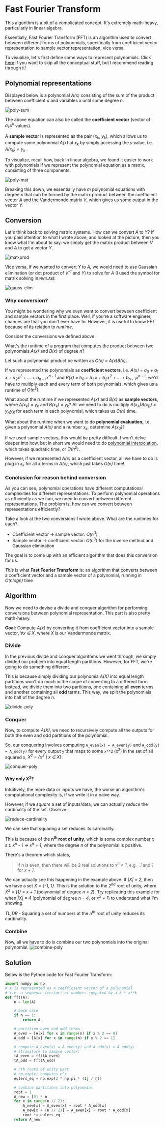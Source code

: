 # Fast Fourier Transform
This algorithm is a bit of a complicated concept. It's extremely math-heavy, particularly in linear algebra.

Essentially, Fast Fourier Transform (FFT) is an algorithm used to convert between different forms of polynomials, specifically from coefficient vector representation to sample vector representation, vice versa.

To visualize, let's first define some ways to represent polynomials. Click [here](#algorithm) if you want to skip all the conceptual stuff, but I recommend reading through it!

## Polynomial representations
Displayed below is a polynomial *A(x)* consisting of the sum of the product between coefficient *a* and variables *x* until some degree *n*.

![poly-sum](https://i.imgur.com/p6q2Fxl.png)

The above equation can also be called the **coefficient vector** (vector of *a<sub>k</sub>x<sup>k</sup>* values).

A **sample vector** is represented as the pair (*x<sub>k</sub>*, *y<sub>k</sub>*), which allows us to compute some polynomial *A(x)* at *x<sub>k</sub>* by simply accessing the *y* value, i.e. *A(x<sub>k</sub>) = y<sub>k</sub>* .

To visualize, recall how, back in linear algebra, we found it easier to work with polynomials if we represent the polynomial equation as a matrix, consisting of three components:

![poly-mat](https://i.imgur.com/upWfbNA.png)

Breaking this down, we essentially have *m* polynomial equations with degree *n* that can be formed by the matrix product between the coefficient vector *A* and the Vandermonde matrix *V*, which gives us some output in the vector *Y*. 

## Conversion
Let's think back to solving matrix systems. How can we convert *A* to *Y*? If you paid attention to what I wrote above, and looked at the picture, then you know what I'm about to say: we simply get the matrix product between *V* and *A* to get a vector *Y*.

![mat-prod](https://i.imgur.com/TRe9FTc.png)

Vice versa, if we wanted to convert *Y* to *A*, we would need to use Gaussian elimination (or dot product of *V<sup>-1</sup>* and *Y*) to solve for *A* (I used the symbol for matrix solving in `MATLAB`):

![gauss-elim](https://i.imgur.com/5xfA0Pm.png)

### Why conversion?
You might be wondering why we even want to convert between coefficient and sample vectors in the first place. Well, if you're a software engineer, chances are that you don't ever have to. However, it is useful to know FFT because of its relation to *runtime*.

Consider the conversions we defined above. 

What's the runtime of a program that computes the product between two polynomials *A(x)* and *B(x)* of degree *n*? 

Let such a polynomial product be written as *C(x) = A(x)B(x)*.

If we represented the polynomials as **coefficient vectors**, i.e. *A(x) = a<sub>0</sub> + a<sub>1</sub> x + a<sub>2</sub>x<sup>2</sup> + ... + a<sub>n - 1</sub>x<sup>n - 1</sup>* and *B(x) = b<sub>0</sub> + b<sub>1</sub> x + b<sub>2</sub>x<sup>2</sup> + ... + b<sub>n - 1</sub>x<sup>n - 1</sup>*, we'd have to multiply each and every term of both polynomials, which gives us a runtime of *O(n<sup>2</sup>)*.

What about the runtime if we represented *A(x)* and *B(x)* as **sample vectors**, where *A(x<sub>k</sub>) = y<sub>k</sub>* and *B(x<sub>k</sub>) = y<sub>k</sub>*? All we need to do is multiply *A(x<sub>A</sub>)B(x<sub>B</sub>) = y<sub>A</sub>y<sub>B</sub>* for each term in each polynomial, which takes us *O(n)* time.

What about the runtime when we want to do **polynomial evaluation**, i.e. given a polynomial *A(x)* and a number *x<sub>k</sub>*, determine *A(x<sub>0</sub>)*?

If we used sample vectors, this would be pretty difficult. I won't delve deeper into how, but in short we would need to do [polynomial interpolation](https://en.wikipedia.org/wiki/Polynomial_interpolation#:~:text=In%20numerical%20analysis%2C%20polynomial%20interpolation,the%20points%20of%20the%20dataset.), which takes quadratic time, or *O(n<sup>2</sup>)*.

However, if we represented *A(x)* as a coefficient vector, all we have to do is plug in *x<sub>k</sub>* for all *x* terms in *A(x)*, which just takes *O(n)* time!

### Conclusion for reason behind conversion
As you can see, polynomial operations have different computational complexities for different representations. To perform polynomial operations as efficiently as we can, we need to convert between different representations. The problem is, how can we convert between representations efficiently? 

Take a look at the two conversions I wrote above. What are the runtimes for each?
* Coefficient vector → sample vector: *O(n<sup>3</sup>)*
* Sample vector → coefficient vector: *O(n<sup>3</sup>)* for the inverse method and Gaussian elimination

The goal is to come up with an efficient algorithm that does this conversion for us.

*This* is what **Fast Fourier Transform** is: an algorithm that converts between a coefficient vector and a sample vector of a polynomial, running in *O(nlogn)* time

## Algorithm
Now we need to devise a divide and conquer algorithm for performing conversions between polynomial representation. This part is also pretty math-heavy.

**Goal**: Compute *A(x)* by converting it from coefficient vector into a sample vector, ∀*x ∈ X*, where *X* is our Vandermonde matrix.

### Divide
In the previous divide and conquer algorithms we went through, we simply divided our problem into equal length partitions. However, for FFT, we're going to do something different.

This is because simply dividing our polynomia *A(X)* into equal length partitions won't do much in the scope of converting to a different form. Instead, we divide them into two partitions, one containing all **even** terms and another containing all **odd** terms. This way, we split the polynomials into half of the degree *n*.

![divide-poly](https://i.imgur.com/BIQMJ0W.png)

### Conquer
Now, to compute *A(X)*, we need to recursively compute all the outputs for both the even and odd partitions of the polynomial.

So, our conquering involves computing `A_even(x) = A_even(y)` and `A_odd(y) = A_odd(y)` for every output `y` that maps to some `x**2` (x<sup>2</sup>) in the set of all squared x, *X<sup>2</sup> = {x<sup>2</sup> | x ∈ X}*:

![conquer-poly](https://i.imgur.com/oykhFsr.png)

#### Why only X<sup>2</sup>?
Intuitively, the more data or inputs we have, the worse an algorithm's computational complexity is, if we write it in a naive way.

However, if we *square* a set of inputs/data, we can actually *reduce* the cardinality of the set. Observe:

![reduce-cardinality](https://i.imgur.com/Ku5MWZH.png)

We can see that squaring a set reduces its cardinality. 

This is because of the **n<sup>th</sup> root of unity**, which is some complex number *x* s.t. *x<sup>n</sup> - 1 → x<sup>n</sup> = 1*, where the degree *n* of the polynomial is positive.

There's a theorem which states,
> If *n* is even, then there will be 2 real solutions to *x<sup>n</sup> = 1*, e.g. *-1* and *1* for *x + 1*.

We can actually see this happening in the example above. If *|X| = 2*, then we have a set *X = {-1, 1}*. This is the solution to the *2<sup>nd</sup>* root of unity, where *X<sup>2</sup> = {1} = x + 1* (polynomial of degree *n = 2*). Try replicating this example for when *|X| = 4* (polynomial of degree *n = 4*, or *x<sup>2</sup> + 1*) to understand what I'm showing.

*TL;DR* - Squaring a set of numbers at the *n<sup>th</sup>* root of unity reduces its cardinality. 

### Combine
Now, all we have to do is combine our two polynomials into the original polynomial.
![combine-poly](https://i.imgur.com/NvxigVD.png)

## Solution
Below is the Python code for Fast Fourier Transform:

``` python
import numpy as np
# A is represented as a coefficient vector of a polynomial
# i.e. a sequence (vector) of numbers computed by a_k * x**k
def fft(A):
    n = len(A)

    # base case 
    if n == 1:
        return A

    # partition even and odd terms
    A_even = [A[x] for x in range(n) if x % 2 == 0]
    A_odd = [A[x] for x in range(n) if x % 2 == 1]  

    # compute A_even(x) = A_even(y) and A_odd(x) = A_odd(y) 
    # (transform to sample vector)
    tA_even = fft(A_even)
    tA_odd = fft(A_odd)

    # nth roots of unity part
    # np.exp(x) computes e^x
    eulers_eq = np.exp(2 * np.pi * (1j / n))

    # combine partitions into polynomial
    root = 1
    A_new = [0] * n
    for x in range(n // 2):
        A_new[x] = A_even[x] + root * A_odd[x]
        A_new[x + (n // 2)] = A_even[x] - root * A_odd[x]
        root *= eulers_eq
    return A_new
```














